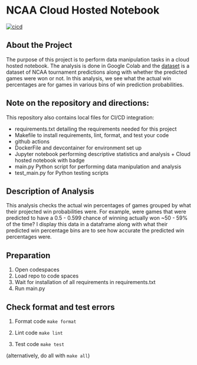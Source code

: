 # NCAA Cloud Hosted Notebook

[![cicd](https://github.com/jc39963/cloud_hosted_analysis/actions/workflows/ci.yml/badge.svg)](https://github.com/jc39963/cloud_hosted_analysis/actions/workflows/ci.yml)

## About the Project
The purpose of this project is to perform data manipulation tasks in a cloud hosted notebook. The analysis is done in Google Colab and the [dataset]("https://github.com/fivethirtyeight/data/tree/master/historical-ncaa-forecasts") is a dataset of NCAA tournament predictions along with whether the predicted games were won or not. In this analysis, we see what the actual win percentages are for games in various bins of win prediction probabilities. 


## Note on the repository and directions:
This repository also contains local files for CI/CD integration:
* requirements.txt detailing the requirements needed for this project
* Makefile to install requirements, lint, format, and test your code
* github actions 
* DockerFile and devcontainer for environment set up
* Jupyter notebook performing descriptive statistics and analysis + Cloud hosted notebook with badge
* main.py Python script for performing data manipulation and analysis
* test_main.py for Python testing scripts


## Description of Analysis
This analysis checks the actual win percentages of games grouped by what their projected win probabilities were. For example, were games that were predicted to have a 0.5 - 0.599 chance of winning actually won ~50 - 59% of the time? I display this data in a dataframe along with what their predicted win percentage bins are to see how accurate the predicted win percentages were. 


## Preparation
1. Open codespaces 
2. Load repo to code spaces
3. Wait for installation of all requirements in requirements.txt
4. Run main.py  

## Check format and test errors
1. Format code `make format`

2. Lint code `make lint`

3. Test code `make test`

(alternatively, do all with `make all`)




